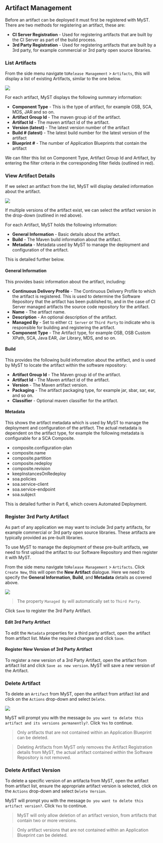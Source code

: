 ## Artifact Management
Before an artifact can be deployed it must first be registered with MyST. There are two methods for registering an artifact, these are:
* **CI Server Registration** - Used for registering artifacts that are built by the CI Server as part of the build process.
* **3rd Party Registration** - Used for registering artifacts that are built by a 3rd party, for example commercial or 3rd party open source libraries.

### List Artifacts
From the side menu navigate to`Release Management` > `Artifacts`, this will display a list of existing Artifacts, similar to the one below.

![](img/artifactListView.PNG)

For each artifact, MyST displays the following summary information:
* **Component Type** - This is the type of artifact, for example OSB, SCA, MDS, JAR and so on.
* **Artifact Group Id** - The maven group id of the artifact.
* **Artifact Id** - The maven artifact id of the artifact.
* **Version (latest)** - The latest version number of the artifact
* **Build # (latest)** - The latest build number for the latest version of the artifact
* **Blueprint #** - The number of Application Blueprints that contain the artifact

We can filter this list on Component Type, Artifact Group Id and Artifact, by entering the filter criteria in the corresponding filter fields (outlined in red).

### View Artifact Details
If we select an artifact from the list, MyST will display detailed information about the artifact.

![](img/artifactView.PNG)

If multiple versions of the artifact exist, we can select the artifact version in the drop-down (outlined in red above).

For each Artifact, MyST holds the following information:
* **General Information** - Basic details about the artifact.
* **Build** - The Maven build information about the artifact.
* **Metadata** - Metadata used by MyST to manage the deployment and configuration of the artifact.

This is detailed further below.

#### General Information
This provides basic information about the artifact, including:
* **Continuous Delivery Profile** - The Continuous Delivery Profile to which the artifact is registered. This is used to determine the Software Repository that the artifact has been published to, and in the case of CI Server managed artifacts the source code repository for the artifact.
* **Name** - The artifact name.
* **Description** - An optional description of the artifact.
* **Managed By** - Set to either `CI Server` or `Third Party` to indicate who is responsible for building and registering the artifact.
* **Component Type** - The Artifact type, for example OSB, OSB Custom XPath, SCA, Java EAR, Jar Library, MDS, and so on.

#### Build
This provides the following build information about the artifact, and is used by MyST to locate the artifact within the software repository:
* **Artifact Group Id** - The Maven group id of the artifact. 
* **Artifact Id** - The Maven artifact id of the artifact. 
* **Version** - The Maven artifact version.
* **Packaging** - The artifact packaging type, for example jar, sbar, sar, ear, and so on.
* **Classifier** - Optional maven classifier for the artifact.

#### Metadata
This shows the artifact metadata which is used by MyST to manage the deployment and configuration of the artifact. The actual metadata is dependent on the artifact type, for example the following metadata is configurable for a SCA Composite.
* composite.configuration-plan
* composite.name
* composite.partition
* composite.redeploy
* composite.revision
* keepInstancesOnRedeploy
* soa.policies
* soa.service-client
* soa.service-endpoint
* soa.subject

This is detailed further in Part 6, which covers Automated Deployment.

### Register 3rd Party Artifact
As part of any application we may want to include 3rd party artifacts, for example commercial or 3rd party open source libraries. These artifacts are typically provided as pre-built libraries.

To use MyST to manage the deployment of these pre-built artifacts, we need to first upload the artifact to our Software Repository and then register it with MyST.

From the side menu navigate to`Release Management` > `Artifacts`. Click `Create New`, this will open the **New Artifact** dialogue. Here we need to specify the **General Information**, **Build**, and **Metadata** details as covered above.

![](img/artifactNew.PNG)

> The property `Managed By` will automatically set to `Third Party`.

Click `Save` to register the 3rd Party Artifact.

#### Edit 3rd Party Artifact
To edit the `Metadata` properties for a third party artifact, open the artifact from artifact list. Make the required changes and click `Save`.

#### Register New Version of 3rd Party Artifact
To register a new version of a 3rd Party Artifact, open the artifact from artifact list and click `Save as new version`. MyST will save a new version of the Artifact.

### Delete Artifact
To delete an `Artifact` from MyST, open the artifact from artifact list and click on the `Actions` drop-down and select `Delete`.

![](img/artifactDelete.PNG)

MyST will prompt you with the message `Do you want to delete this artifact and its versions permanently?`. Click `Yes` to continue.

> Only artifacts that are not contained within an Application Blueprint can be deleted.

> Deleting Artifacts from MyST only removes the Artifact Registration details from MyST, the actual artifact contained within the Software Repository is not removed.

### Delete Artifact Version
To delete a specific version of an artifacta from MyST, open the artifact from artifact list, ensure the appropriate artifact version is selected, click on the `Actions` drop-down and select `Delete Version`.

MyST will prompt you with the message `Do you want to delete this artifact version?`. Click `Yes` to continue.

> MyST will only allow deletion of an artifact version, from artifacts that contain two or more versions.

> Only artifact versions that are not contained within an Application Blueprint can be deleted.




